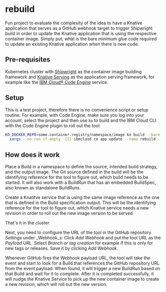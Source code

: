 # rebuild

Fun project to evaluate the complexity of the idea to have a Knative application that serves as a GitHub webhook target to trigger Shipwright build in order to update the Knative application that is using the respective container image. Simply put, what is the bare minimum glue code required to update an existing Knative application when there is new code.

## Pre-requisites

Kubernetes cluster with [Shipwright](https://github.com/shipwright-io/build/) as the container image building framework and [Knative Serving](https://knative.dev/docs/serving/) as the application serving framework, for example like the [IBM Cloud® Code Engine](https://www.ibm.com/products/code-engine) service.

## Setup

This is a test project, therefore there is no convenience script or setup routine. For example, with Code Engine, make sure you log into your account, select the project and then use `ko` to build and the IBM Cloud CLI with the Code Engine plugin to roll out the tool.

```sh
KO_DOCKER_REPO=some.container.registry/namespace/image ko build --bare --sbom=none |
  xargs --no-run-if-empty -I{} ibmcloud ce app update --name rebuild --image {}
```

## How does it work

Place a Build in a namespace to define the source, intended build strategy, and the output image. The Git source defined in the build will be the identifying reference for the tool to figure out, which build needs to be started. It will also work with a BuildRun that has an embedded BuildSpec, also known as standalone BuildRuns.

Create a Knatitve service that is using the same image reference as the one that is defined in the Build specification output. This will be the identifying reference for the tool to figure out, which Knative service needs a new revision in order to roll out the new image version to be served.

That's it in the cluster.

Next, you need to configure the URL of the tool in the GitHub repository _Settings_ under _Webhook_s: Click _Add Webhook_ and put the tool URL as the _Payload URL_. Select _Branch or tag creation_ for example if this is only for new tags or releases. Save it by clicking _Add Webhook_.

Whenever GitHub fires the Webhook payload URL, the tool will take the event and start to look for a Build that references the GitHub repository URL from the event payload. When found, it will trigger a new BuildRun based on that Build and wait for it to complete. After it is completed successfully, it will nudge the Knative Service to pick up the new container image to create a new revision, which will roll out the new version.
